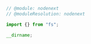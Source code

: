```ts twoslash
// @module: nodenext
// @moduleResolution: nodenext

import {} from "fs";

__dirname;
```
